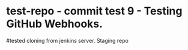 # test-repo - commit test 9 - Testing GitHub Webhooks.

#tested cloning from jenkins server.
Staging repo
